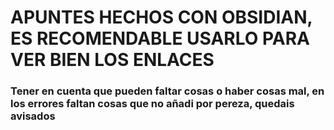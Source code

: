 # APUNTES HECHOS CON OBSIDIAN, ES RECOMENDABLE USARLO PARA VER BIEN LOS ENLACES

### Tener en cuenta que pueden faltar cosas o haber cosas mal, en los errores faltan cosas que no añadi por pereza, quedais avisados
